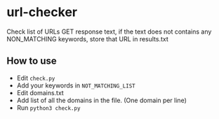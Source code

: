 # url-checker

Check list of URLs GET response text, if the text does not contains any NON_MATCHING keywords, store that URL in results.txt

## How to use

- Edit `check.py`
- Add your keywords in `NOT_MATCHING_LIST`
- Edit domains.txt 
- Add list of all the domains in the file. (One domain per line)
- Run `python3 check.py`
